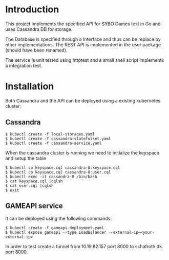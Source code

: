 
# Introduction

This project implements the specified API for SYBO Games test in Go and uses Cassandra DB for storage.

The Database is specified through a Interface and thus can be replace by other implementations.
The REST API is implemented in the user package (should have been renamed).

The service is unit tested using httptest and a small shell script implements a integration test.

# Installation

Both Cassandra and the API can be deployed using a existing kubernetes cluster:
## Cassandra

```
$ kubectl create -f local-storages.yaml 
$ kubectl create -f cassandra-statefulset.yaml
$ kubectl create -f cassamdra-service.yaml
```

When the cassandra cluster is running we need to initialize the keyspace and setup the table

```
$ kubectl cp keyspace.cql cassandra-0:keyspace.cql
$ kubectl cp keyspace.cql cassandra-0:user.cql
$ kubectl exec -it cassandra-0 /bin/bash
$ cat keyspace.cql |cqlsh
$ cat user.cql |cqlsh
$ exit
```

## GAMEAPI service
It can be deployed using the following commands:

```
$ kubectl create -f gameapi-deployment.yaml
$ kubectl expose gameapi --type LoadBalancer --external-ip=<your-external-ip>
```

In order to test create a tunnel from 10.19.82.157 port 8000 to schafroth.dk port 8000.
  
